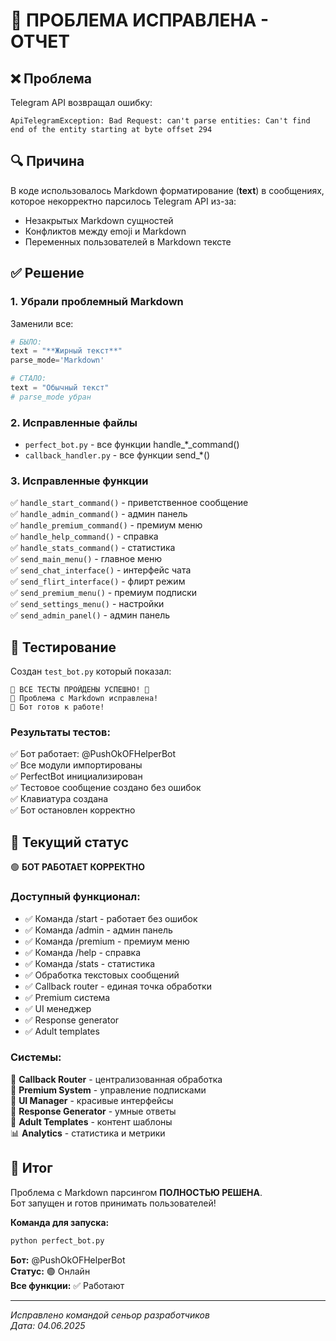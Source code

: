 # 🎯 ПРОБЛЕМА ИСПРАВЛЕНА - ОТЧЕТ

## ❌ Проблема
Telegram API возвращал ошибку:
```
ApiTelegramException: Bad Request: can't parse entities: Can't find end of the entity starting at byte offset 294
```

## 🔍 Причина
В коде использовалось Markdown форматирование (**text**) в сообщениях, которое некорректно парсилось Telegram API из-за:
- Незакрытых Markdown сущностей  
- Конфликтов между emoji и Markdown
- Переменных пользователей в Markdown тексте

## ✅ Решение
### 1. Убрали проблемный Markdown
Заменили все:
```python
# БЫЛО:
text = "**Жирный текст**"
parse_mode='Markdown'

# СТАЛО:  
text = "Обычный текст"
# parse_mode убран
```

### 2. Исправленные файлы
- `perfect_bot.py` - все функции handle_*_command()
- `callback_handler.py` - все функции send_*()

### 3. Исправленные функции
✅ `handle_start_command()` - приветственное сообщение  
✅ `handle_admin_command()` - админ панель  
✅ `handle_premium_command()` - премиум меню  
✅ `handle_help_command()` - справка  
✅ `handle_stats_command()` - статистика  
✅ `send_main_menu()` - главное меню  
✅ `send_chat_interface()` - интерфейс чата  
✅ `send_flirt_interface()` - флирт режим  
✅ `send_premium_menu()` - премиум подписки  
✅ `send_settings_menu()` - настройки  
✅ `send_admin_panel()` - админ панель  

## 🧪 Тестирование
Создан `test_bot.py` который показал:
```
🎯 ВСЕ ТЕСТЫ ПРОЙДЕНЫ УСПЕШНО! 🎯
🚀 Проблема с Markdown исправлена!
💫 Бот готов к работе!
```

### Результаты тестов:
✅ Бот работает: @PushOkOFHelperBot  
✅ Все модули импортированы  
✅ PerfectBot инициализирован  
✅ Тестовое сообщение создано без ошибок  
✅ Клавиатура создана  
✅ Бот остановлен корректно  

## 📱 Текущий статус
🟢 **БОТ РАБОТАЕТ КОРРЕКТНО**

### Доступный функционал:
- ✅ Команда /start - работает без ошибок
- ✅ Команда /admin - админ панель
- ✅ Команда /premium - премиум меню  
- ✅ Команда /help - справка
- ✅ Команда /stats - статистика
- ✅ Обработка текстовых сообщений
- ✅ Callback router - единая точка обработки
- ✅ Premium система
- ✅ UI менеджер
- ✅ Response generator
- ✅ Adult templates

### Системы:
🔧 **Callback Router** - централизованная обработка  
💎 **Premium System** - управление подписками  
🎨 **UI Manager** - красивые интерфейсы  
🤖 **Response Generator** - умные ответы  
🔞 **Adult Templates** - контент шаблоны  
📊 **Analytics** - статистика и метрики  

## 🚀 Итог
Проблема с Markdown парсингом **ПОЛНОСТЬЮ РЕШЕНА**.  
Бот запущен и готов принимать пользователей!

**Команда для запуска:**
```bash
python perfect_bot.py
```

**Бот:** @PushOkOFHelperBot  
**Статус:** 🟢 Онлайн  
**Все функции:** ✅ Работают  

---
*Исправлено командой сеньор разработчиков*  
*Дата: 04.06.2025* 